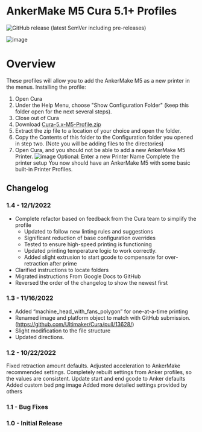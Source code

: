 # AnkerMake M5 Cura 5.1+ Profiles

![GitHub release (latest SemVer including pre-releases)](https://img.shields.io/github/v/release/just-trey/AnkerMake-M5-Profile?sort=semver&style=for-the-badge)

![image](https://user-images.githubusercontent.com/10281380/204983009-1b896ab9-774d-414d-adbe-b3f8aad5ccf2.png)

# Overview

These profiles will allow you to add the AnkerMake M5 as a new printer in the menus.
Installing the profile:
1. Open Cura
2. Under the Help Menu, choose "Show Configuration Folder" (keep this folder open for the next several steps). 
3. Close out of Cura 
5. Download [Cura-5.x-M5-Profile.zip](https://github.com/just-trey/AnkerMake-M5-Profile/releases/latest/download/Cura-5.x-M5-Profile.zip)
6. Extract the zip file to a location of your choice and open the folder. 
7. Copy the Contents of this folder to the Configuration folder you opened in step two. (Note you will be adding files to the directories) 
8. Open Cura, and you should not be able to add a new AnkerMake M5 Printer.
![image](https://user-images.githubusercontent.com/10281380/204983099-ebb1007c-1171-4e68-a2e7-a2620efcca1b.png)
Optional: Enter a new Printer Name
Complete the printer setup
You now should have an AnkerMake M5 with some basic built-in Printer Profiles.

## Changelog

### 1.4 - 12/1/2022

- Complete refactor based on feedback from the Cura team to simplify the profile
  - Updated to follow new linting rules and suggestions
  - Significant reduction of base configuration overrides
  - Tested to ensure high-speed printing is functioning
  - Updated printing temperature logic to work correctly.
  - Added slight extrusion to start gcode to compensate for over-retraction after prime
- Clarified instructions to locate folders
- Migrated instructions From Google Docs to GitHub
- Reversed the order of the changelog to show the newest first

### 1.3 - 11/16/2022

- Added “machine_head_with_fans_polygon” for one-at-a-time printing
- Renamed image and platform object to match with GitHub submission. (<https://github.com/Ultimaker/Cura/pull/13628/>)
- Slight modification to the file structure
- Updated directions.

### 1.2 - 10/22/2022

Fixed retraction amount defaults.
Adjusted acceleration to AnkerMake recommended settings.
Completely rebuilt settings from Anker profiles, so the values are consistent.
Update start and end gcode to Anker defaults
Added custom bed png image
Added more detailed settings provided by others

### 1.1 - Bug Fixes

### 1.0 - Initial Release
